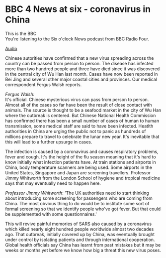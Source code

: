 # BBC 4 News at six - coronavirus in China

This is the BBC  
You're listening to the Six o'clock News podcast from BBC Radio Four.

[Audio](sixoclocknews_20200120_coronavirus.mp3)

Chinese autorities have confirmed that a new virus spreading across the country can be passed from person to person. The disease has infected more than two hundred people and three have died since it was discovered in the central city of Wu Han last month. Cases have now been reported in Bei Jing and several other major coastal cities and provinces. Our medical correspondent Fergus Walsh reports.

*Fergus Walsh:*  
It's official. Chinese mysterious virus can pass from person to person. Almost all of the cases so far have been the result of close contact with animals. The source is thought to be a seafood market in the city of Wu Han where the outbreak is centered. But Chinese National Health Commission has confirmed there has been a small number of cases of human to human transmission, some medical staff are said to have been infected. Heatlth authorities in China are urging the public not to panic as hundreds of millions prepare to travel to celebrate the lunar new year. It's inevitable that this will lead to a further upsurge in cases.

The infection is caused by a coronavirus and causes respiratory problems, fever and cough. It's the height of the flu season meaning that it's hard to know initially what infection patients have. At train stations and airports in China, body temperature scanners are being used. Some airports in the United States, Singapore and Japan are screening travellers. Professor Jimmy Whitworth from the London School of hygiene and tropical medicine  says that may eventually need to happen here.

*Professor Jimmy  Whitworth*: 'The UK authorities need to start thinking about introducing some screening for passengers who are coming from China. The most obvious thing to do would be to institute some sort of formal screening so that we identify people who've got fever. But that could be supplemented with some questionnaires.'

This will revive painful memories of SARS also caused by a coronavirus which killed nearly eight hundred people worldwide almost two decades ago. That outbreak, initially covered up by China, was eventually brought under control by isolating patients and through international cooperation. Global health officials say China has learnt from past mistakes but it may be weeks or months yet before we know how big a threat this new virus poses.



